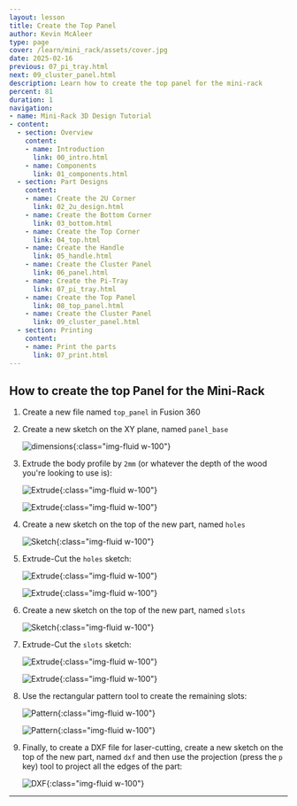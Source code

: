 ```yaml
---
layout: lesson
title: Create the Top Panel
author: Kevin McAleer
type: page
cover: /learn/mini_rack/assets/cover.jpg
date: 2025-02-16
previous: 07_pi_tray.html
next: 09_cluster_panel.html
description: Learn how to create the top panel for the mini-rack
percent: 81
duration: 1
navigation:
- name: Mini-Rack 3D Design Tutorial
- content:
  - section: Overview
    content:
    - name: Introduction
      link: 00_intro.html
    - name: Components
      link: 01_components.html
  - section: Part Designs
    content:
    - name: Create the 2U Corner
      link: 02_2u_design.html
    - name: Create the Bottom Corner
      link: 03_bottom.html
    - name: Create the Top Corner
      link: 04_top.html
    - name: Create the Handle
      link: 05_handle.html
    - name: Create the Cluster Panel
      link: 06_panel.html
    - name: Create the Pi-Tray
      link: 07_pi_tray.html
    - name: Create the Top Panel
      link: 08_top_panel.html
    - name: Create the Cluster Panel
      link: 09_cluster_panel.html
  - section: Printing
    content:
    - name: Print the parts
      link: 07_print.html
---
```



## How to create the top Panel for the Mini-Rack

1. Create a new file named `top_panel` in Fusion 360

1. Create a new sketch on the XY plane, named `panel_base`

    ![dimensions](/learn/mini_rack/assets/top_panel_01_sketch.png){:class="img-fluid w-100"}

1. Extrude the body profile by `2mm` (or whatever the depth of the wood you're looking to use is):

    ![Extrude](/learn/mini_rack/assets/top_panel_02_extrude.png){:class="img-fluid w-100"}

    ![Extrude](/learn/mini_rack/assets/top_panel_03_extrude.png){:class="img-fluid w-100"}

1. Create a new sketch on the top of the new part, named `holes`

    ![Sketch](/learn/mini_rack/assets/top_panel_04_sketch.png){:class="img-fluid w-100"}

1. Extrude-Cut the `holes` sketch:

    ![Extrude](/learn/mini_rack/assets/top_panel_05_extrude.png){:class="img-fluid w-100"}

    ![Extrude](/learn/mini_rack/assets/top_panel_06_extrude.png){:class="img-fluid w-100"}

1. Create a new sketch on the top of the new part, named `slots`

    ![Sketch](/learn/mini_rack/assets/top_panel_07_sketch.png){:class="img-fluid w-100"}

1. Extrude-Cut the `slots` sketch:

    ![Extrude](/learn/mini_rack/assets/top_panel_08_extrude.png){:class="img-fluid w-100"}

    ![Extrude](/learn/mini_rack/assets/top_panel_09_extrude.png){:class="img-fluid w-100"}

1. Use the rectangular pattern tool to create the remaining slots:

    ![Pattern](/learn/mini_rack/assets/top_panel_10_pattern.png){:class="img-fluid w-100"}

    ![Pattern](/learn/mini_rack/assets/top_panel_11_pattern.png){:class="img-fluid w-100"}

1. Finally, to create a DXF file for laser-cutting, create a new sketch on the top of the new part, named `dxf` and then use the projection (press the `p` key) tool to project all the edges of the part:

    ![DXF](/learn/mini_rack/assets/top_panel_12_sketch.png){:class="img-fluid w-100"}

---
